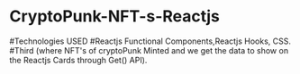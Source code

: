 # CryptoPunk-NFT-s-Reactjs
#Technologies USED
#Reactjs Functional Components,Reactjs Hooks, CSS.
#Third (where NFT's of cryptoPunk Minted and we get the data to show on the Reactjs Cards through Get() API).
